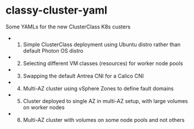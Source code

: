 # classy-cluster-yaml
Some YAMLs for the new ClusterClass K8s custers

* 1. Simple ClusterClass deployment using Ubuntu distro rather than default Photon OS distro
* 2. Selecting different VM classes (resources) for worker node pools
* 3. Swapping the default Antrea CNI for a Calico CNI
* 4. Multi-AZ cluster using vSphere Zones to define fault domains
* 5. Cluster deployed to single AZ in multi-AZ setup, with large volumes on worker nodes
* 6. Multi-AZ cluster with volumes on some node pools and not others
